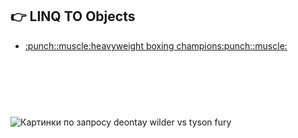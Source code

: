 ## :point_right: LINQ TO Objects
<ul>
<li><a href="https://www.youtube.com/watch?v=6esTR1d4tgQ">:punch::muscle:heavyweight boxing champions:punch::muscle:</a>
</ul>
<img class="irc_mi" src="https://e3.365dm.com/18/12/1096x616/skynews-deontay-wilder-tyson-fury_4506269.jpg?20181202064233" onload="typeof google==='object'&amp;&amp;google.aft&amp;&amp;google.aft(this)"  style="margin-top: 91px;" alt="Картинки по запросу deontay wilder vs tyson fury">





